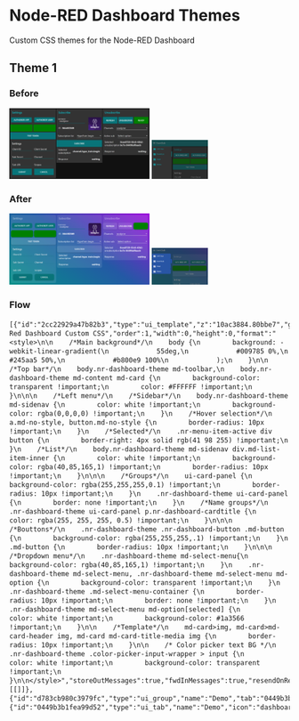 # Node-RED Dashboard Themes
Custom CSS themes for the Node-RED Dashboard

## Theme 1

### Before 
<img src="https://github.com/n3odym3/Node-RED_Dashboard_Themes/blob/main/images/Theme1_Before.png" width="50%">

<img src="https://github.com/n3odym3/Node-RED_Dashboard_Themes/blob/main/images/Theme1_BeforeLeft.png" width="20%">

### After

<img src="https://github.com/n3odym3/Node-RED_Dashboard_Themes/blob/main/images/Theme1_After.png" width="50%">

<img src="https://github.com/n3odym3/Node-RED_Dashboard_Themes/blob/main/images/Theme1_AfterLeft.png" width="20%">

### Flow 

    [{"id":"2cc22929a47b82b3","type":"ui_template","z":"10ac3884.80bbe7","group":"d783cb980c3979fc","name":"Node-Red Dashboard Custom CSS","order":1,"width":0,"height":0,"format":"<style>\n\n    /*Main background*/\n    body {\n        background: -webkit-linear-gradient(\n            55deg,\n            #009785 0%,\n            #245aa5 50%,\n            #b800e9 100%\n            );\n    }\n\n    /*Top bar*/\n    body.nr-dashboard-theme md-toolbar,\n    body.nr-dashboard-theme md-content md-card {\n        background-color: transparent !important;\n        color: #FFFFFF !important;\n    }\n\n\n    /*Left menu*/\n    /*Sidebar*/\n    body.nr-dashboard-theme md-sidenav {\n        color: white !important;\n        background-color: rgba(0,0,0,0) !important;\n    }\n    /*Hover selection*/\n    a.md-no-style, button.md-no-style {\n        border-radius: 10px !important;\n    }\n    /*Selected*/\n    .nr-menu-item-active div button {\n        border-right: 4px solid rgb(41 98 255) !important;\n    }\n    /*List*/\n    body.nr-dashboard-theme md-sidenav div.md-list-item-inner {\n        color: white !important;\n        background-color: rgba(40,85,165,1) !important;\n        border-radius: 10px !important;\n    }\n\n\n    /*Groups*/\n    ui-card-panel {\n        background-color: rgba(255,255,255,0.1) !important;\n        border-radius: 10px !important;\n    }\n    .nr-dashboard-theme ui-card-panel {\n        border: none !important;\n    }\n    /*Name groups*/\n    .nr-dashboard-theme ui-card-panel p.nr-dashboard-cardtitle {\n        color: rgba(255, 255, 255, 0.5) !important;\n    }\n\n\n    /*Bouttons*/\n    .nr-dashboard-theme .nr-dashboard-button .md-button {\n        background-color: rgba(255,255,255,.1) !important;\n    }\n    .md-button {\n        border-radius: 10px !important;\n    }\n\n\n    /*Dropdown menu*/\n    .nr-dashboard-theme md-select-menu{\n        background-color: rgba(40,85,165,1) !important;\n    }\n    .nr-dashboard-theme md-select-menu, .nr-dashboard-theme md-select-menu md-option {\n        background-color: transparent !important;\n    }\n    .nr-dashboard-theme .md-select-menu-container {\n        border-radius: 10px !important;\n        border: none !important;\n    }\n    .nr-dashboard-theme md-select-menu md-option[selected] {\n        color: white !important;\n        background-color: #1a3566 !important;\n    }\n\n    /*Template*/\n    md-card>img, md-card>md-card-header img, md-card md-card-title-media img {\n        border-radius: 10px !important;\n    }\n\n    /* Color picker text BG */\n    .nr-dashboard-theme .color-picker-input-wrapper > input {\n        color: white !important;\n        background-color: transparent !important;\n    }\n\n</style>","storeOutMessages":true,"fwdInMessages":true,"resendOnRefresh":false,"templateScope":"global","x":420,"y":340,"wires":[[]]},{"id":"d783cb980c3979fc","type":"ui_group","name":"Demo","tab":"0449b3b1fea99d52","order":1,"disp":true,"width":"6","collapse":false},{"id":"0449b3b1fea99d52","type":"ui_tab","name":"Demo","icon":"dashboard","disabled":false,"hidden":false}]
